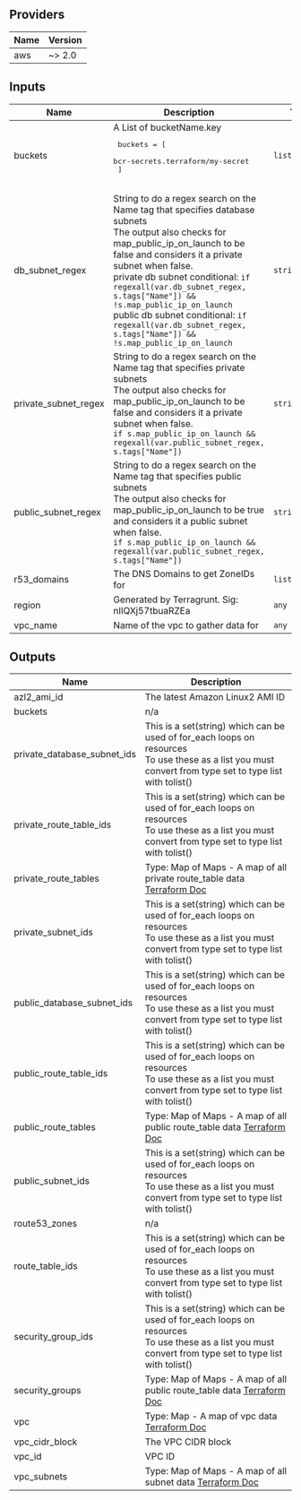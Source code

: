 ## Providers

| Name | Version |
|------|---------|
| aws | ~> 2.0 |

## Inputs

| Name | Description | Type | Default | Required |
|------|-------------|------|---------|:-----:|
| buckets | A List of bucketName.key<pre>      buckets = [<br>        bcr-secrets.terraform/my-secret<br>      ]<br>    </pre> | `list(string)` | `[]` | no |
| db\_subnet\_regex | String to do a regex search on the Name tag that specifies database subnets<br>    The output also checks for map\_public\_ip\_on\_launch to be false and considers it a private subnet when false.<br>    private db subnet conditional: `if regexall(var.db_subnet_regex, s.tags["Name"]) && !s.map_public_ip_on_launch`<br>    public db subnet conditional: `if regexall(var.db_subnet_regex, s.tags["Name"]) && !s.map_public_ip_on_launch` | `string` | `"db"` | no |
| private\_subnet\_regex | String to do a regex search on the Name tag that specifies private subnets<br>    The output also checks for map\_public\_ip\_on\_launch to be false and considers it a private subnet when false.<br>    `if s.map_public_ip_on_launch && regexall(var.public_subnet_regex, s.tags["Name"])` | `string` | `"private"` | no |
| public\_subnet\_regex | String to do a regex search on the Name tag that specifies public subnets<br>    The output also checks for map\_public\_ip\_on\_launch to be true and considers it a public subnet when false.<br>    `if s.map_public_ip_on_launch && regexall(var.public_subnet_regex, s.tags["Name"])` | `string` | `"public"` | no |
| r53\_domains | The DNS Domains to get ZoneIDs for | `list(string)` | `[]` | no |
| region | Generated by Terragrunt. Sig: nIlQXj57tbuaRZEa | `any` | n/a | yes |
| vpc\_name | Name of the vpc to gather data for | `any` | n/a | yes |

## Outputs

| Name | Description |
|------|-------------|
| azl2\_ami\_id | The latest Amazon Linux2 AMI ID |
| buckets | n/a |
| private\_database\_subnet\_ids | This is a set(string) which can be used of for\_each loops on resources<br>    To use these as a list you must convert from type set to type list with tolist() |
| private\_route\_table\_ids | This is a set(string) which can be used of for\_each loops on resources<br>    To use these as a list you must convert from type set to type list with tolist() |
| private\_route\_tables | Type: Map of Maps - A map of all private route\_table data [Terraform Doc](https://www.terraform.io/docs/providers/aws/d/route_table.html) |
| private\_subnet\_ids | This is a set(string) which can be used of for\_each loops on resources<br>    To use these as a list you must convert from type set to type list with tolist() |
| public\_database\_subnet\_ids | This is a set(string) which can be used of for\_each loops on resources<br>    To use these as a list you must convert from type set to type list with tolist() |
| public\_route\_table\_ids | This is a set(string) which can be used of for\_each loops on resources<br>    To use these as a list you must convert from type set to type list with tolist() |
| public\_route\_tables | Type: Map of Maps - A map of all public route\_table data [Terraform Doc](https://www.terraform.io/docs/providers/aws/d/route_table.html) |
| public\_subnet\_ids | This is a set(string) which can be used of for\_each loops on resources<br>    To use these as a list you must convert from type set to type list with tolist() |
| route53\_zones | n/a |
| route\_table\_ids | This is a set(string) which can be used of for\_each loops on resources<br>    To use these as a list you must convert from type set to type list with tolist() |
| security\_group\_ids | This is a set(string) which can be used of for\_each loops on resources<br>    To use these as a list you must convert from type set to type list with tolist() |
| security\_groups | Type: Map of Maps - A map of all public route\_table data [Terraform Doc](https://www.terraform.io/docs/providers/aws/d/security_group.html) |
| vpc | Type: Map - A map of vpc data [Terraform Doc](https://www.terraform.io/docs/providers/aws/d/vpc.html) |
| vpc\_cidr\_block | The VPC CIDR block |
| vpc\_id | VPC ID |
| vpc\_subnets | Type: Map of Maps - A map of all subnet data [Terraform Doc](https://www.terraform.io/docs/providers/aws/d/subnet.html) |

